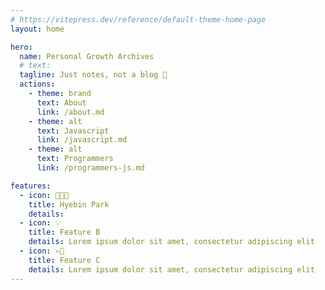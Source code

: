 ```yaml
---
# https://vitepress.dev/reference/default-theme-home-page
layout: home

hero:
  name: Personal Growth Archives
  # text:
  tagline: Just notes, not a blog 🐣
  actions:
    - theme: brand
      text: About
      link: /about.md
    - theme: alt
      text: Javascript
      link: /javascript.md
    - theme: alt
      text: Programmers
      link: /programmers-js.md

features:
  - icon: 👩🏻‍💻
    title: Hyebin Park
    details:
  - icon: 💡
    title: Feature B
    details: Lorem ipsum dolor sit amet, consectetur adipiscing elit
  - icon: ✍🏼
    title: Feature C
    details: Lorem ipsum dolor sit amet, consectetur adipiscing elit
---
```

